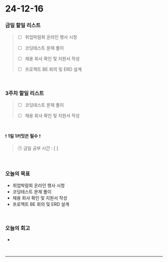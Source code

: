 # 24-12-16

### 금일 할일 리스트

> - [ ] 취업박람회 온라인 행사 시청
>
> - [ ] 코딩테스트 문제 풀이
>
> - [ ] 채용 회사 확인 및 지원서 작성
>
> - [ ] 프로젝트 BE 회의 및 ERD 설계

<br/>

### 3주차 할일 리스트

> - [ ] 코딩테스트 문제 풀이
>
> - [ ] 채용 회사 확인 및 지원서 작성

<br/>

❗ **1일 1커밋은 필수** ❗

> 🕒 금일 공부 시간 : [  ]

<br/>

### 오늘의 목표
- 취업박람회 온라인 행사 시청
- 코딩테스트 문제 풀이
- 채용 회사 확인 및 지원서 작성
- 프로젝트 BE 회의 및 ERD 설계

<br>

### 오늘의 회고
- 

<br/>

---
